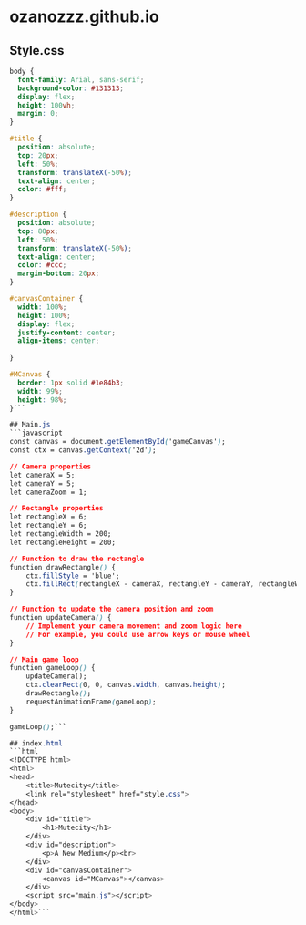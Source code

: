 # ozanozzz.github.io
## Style.css
```css
body {
  font-family: Arial, sans-serif;
  background-color: #131313;
  display: flex;
  height: 100vh;
  margin: 0;
}

#title {
  position: absolute;
  top: 20px;
  left: 50%;
  transform: translateX(-50%);
  text-align: center;
  color: #fff;
}

#description {
  position: absolute;
  top: 80px;
  left: 50%;
  transform: translateX(-50%);
  text-align: center;
  color: #ccc;
  margin-bottom: 20px;
}

#canvasContainer {
  width: 100%;
  height: 100%;
  display: flex; 
  justify-content: center; 
  align-items: center; 
  
}

#MCanvas {
  border: 1px solid #1e84b3;
  width: 99%;
  height: 98%;
}```

## Main.js
```javascript
const canvas = document.getElementById('gameCanvas');
const ctx = canvas.getContext('2d');

// Camera properties
let cameraX = 5;
let cameraY = 5;
let cameraZoom = 1;

// Rectangle properties
let rectangleX = 6;
let rectangleY = 6;
let rectangleWidth = 200;
let rectangleHeight = 200;

// Function to draw the rectangle
function drawRectangle() {
    ctx.fillStyle = 'blue';
    ctx.fillRect(rectangleX - cameraX, rectangleY - cameraY, rectangleWidth / cameraZoom, rectangleHeight / cameraZoom);
}

// Function to update the camera position and zoom
function updateCamera() {
    // Implement your camera movement and zoom logic here
    // For example, you could use arrow keys or mouse wheel
}

// Main game loop
function gameLoop() {
    updateCamera();
    ctx.clearRect(0, 0, canvas.width, canvas.height);
    drawRectangle();
    requestAnimationFrame(gameLoop);
}

gameLoop();```

## index.html
```html
<!DOCTYPE html>
<html>
<head>
    <title>Mutecity</title>
    <link rel="stylesheet" href="style.css">
</head>
<body>
    <div id="title">
        <h1>Mutecity</h1>
    </div>
    <div id="description">
        <p>A New Medium</p><br>
    </div>
    <div id="canvasContainer">
        <canvas id="MCanvas"></canvas>
    </div>
    <script src="main.js"></script>
</body>
</html>```

